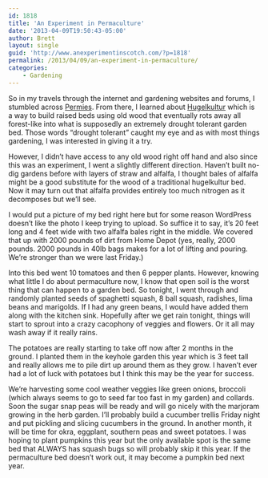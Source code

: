 ```yaml
---
id: 1818
title: 'An Experiment in Permaculture'
date: '2013-04-09T19:50:43-05:00'
author: Brett
layout: single
guid: 'http://www.anexperimentinscotch.com/?p=1818'
permalink: /2013/04/09/an-experiment-in-permaculture/
categories:
    - Gardening
---
```


So in my travels through the internet and gardening websites and forums, I stumbled across [Permies](http://www.permies.com/). From there, I learned about [Hugelkultur](http://www.richsoil.com/hugelkultur/) which is a way to build raised beds using old wood that eventually rots away all forest-like into what is supposedly an extremely drought tolerant garden bed. Those words “drought tolerant” caught my eye and as with most things gardening, I was interested in giving it a try.

However, I didn’t have access to any old wood right off hand and also since this was an experiment, I went a slightly different direction. Haven’t built no-dig gardens before with layers of straw and alfalfa, I thought bales of alfalfa might be a good substitute for the wood of a traditional hugelkultur bed. Now it may turn out that alfalfa provides entirely too much nitrogen as it decomposes but we’ll see.

I would put a picture of my bed right here but for some reason WordPress doesn’t like the photo I keep trying to upload. So suffice it to say, it’s 20 feet long and 4 feet wide with two alfalfa bales right in the middle. We covered that up with 2000 pounds of dirt from Home Depot (yes, really, 2000 pounds. 2000 pounds in 40lb bags makes for a lot of lifting and pouring. We’re stronger than we were last Friday.)

Into this bed went 10 tomatoes and then 6 pepper plants. However, knowing what little I do about permaculture now, I know that open soil is the worst thing that can happen to a garden bed. So tonight, I went through and randomly planted seeds of spaghetti squash, 8 ball squash, radishes, lima beans and marigolds. If I had any green beans, I would have added them along with the kitchen sink. Hopefully after we get rain tonight, things will start to sprout into a crazy cacophony of veggies and flowers. Or it all may wash away if it really rains.

The potatoes are really starting to take off now after 2 months in the ground. I planted them in the keyhole garden this year which is 3 feet tall and really allows me to pile dirt up around them as they grow. I haven’t ever had a lot of luck with potatoes but I think this may be the year for success.

We’re harvesting some cool weather veggies like green onions, broccoli (which always seems to go to seed far too fast in my garden) and collards. Soon the sugar snap peas will be ready and will go nicely with the marjoram growing in the herb garden. I’ll probably build a cucumber trellis Friday night and put pickling and slicing cucumbers in the ground. In another month, it will be time for okra, eggplant, southern peas and sweet potatoes. I was hoping to plant pumpkins this year but the only available spot is the same bed that ALWAYS has squash bugs so will probably skip it this year. If the permaculture bed doesn’t work out, it may become a pumpkin bed next year.